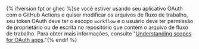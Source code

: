 {% ifversion fpt or ghec %}se você estiver usando seu aplicativo OAuth com o GitHub Actions e quiser modificar os arquivos de fluxo de trabalho, seu token OAuth deve ter o escopo `workflow` e o usuário deve ter permissão de proprietário ou de escrita no repositório que contém o arquivo de fluxo de trabalho. Para obter mais informações, consulte "[Understanding scopes for OAuth apps](/apps/building-oauth-apps/understanding-scopes-for-oauth-apps/#available-scopes)."{% endif %}
